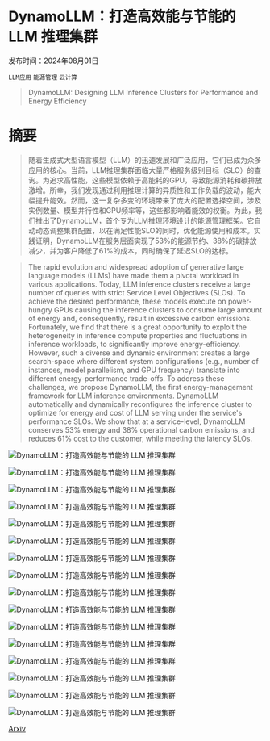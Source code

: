 # DynamoLLM：打造高效能与节能的 LLM 推理集群

发布时间：2024年08月01日

`LLM应用` `能源管理` `云计算`

> DynamoLLM: Designing LLM Inference Clusters for Performance and Energy Efficiency

# 摘要

> 随着生成式大型语言模型（LLM）的迅速发展和广泛应用，它们已成为众多应用的核心。当前，LLM推理集群面临大量严格服务级别目标（SLO）的查询。为追求高性能，这些模型依赖于高能耗的GPU，导致能源消耗和碳排放激增。所幸，我们发现通过利用推理计算的异质性和工作负载的波动，能大幅提升能效。然而，这一复杂多变的环境带来了庞大的配置选择空间，涉及实例数量、模型并行性和GPU频率等，这些都影响着能效的权衡。为此，我们推出了DynamoLLM，首个专为LLM推理环境设计的能源管理框架。它自动动态调整集群配置，以在满足性能SLO的同时，优化能源使用和成本。实践证明，DynamoLLM在服务层面实现了53%的能源节约、38%的碳排放减少，并为客户降低了61%的成本，同时确保了延迟SLO的达标。

> The rapid evolution and widespread adoption of generative large language models (LLMs) have made them a pivotal workload in various applications. Today, LLM inference clusters receive a large number of queries with strict Service Level Objectives (SLOs). To achieve the desired performance, these models execute on power-hungry GPUs causing the inference clusters to consume large amount of energy and, consequently, result in excessive carbon emissions. Fortunately, we find that there is a great opportunity to exploit the heterogeneity in inference compute properties and fluctuations in inference workloads, to significantly improve energy-efficiency. However, such a diverse and dynamic environment creates a large search-space where different system configurations (e.g., number of instances, model parallelism, and GPU frequency) translate into different energy-performance trade-offs. To address these challenges, we propose DynamoLLM, the first energy-management framework for LLM inference environments. DynamoLLM automatically and dynamically reconfigures the inference cluster to optimize for energy and cost of LLM serving under the service's performance SLOs. We show that at a service-level, DynamoLLM conserves 53% energy and 38% operational carbon emissions, and reduces 61% cost to the customer, while meeting the latency SLOs.

![DynamoLLM：打造高效能与节能的 LLM 推理集群](../../../paper_images/2408.00741/x1.png)

![DynamoLLM：打造高效能与节能的 LLM 推理集群](../../../paper_images/2408.00741/x2.png)

![DynamoLLM：打造高效能与节能的 LLM 推理集群](../../../paper_images/2408.00741/x3.png)

![DynamoLLM：打造高效能与节能的 LLM 推理集群](../../../paper_images/2408.00741/x4.png)

![DynamoLLM：打造高效能与节能的 LLM 推理集群](../../../paper_images/2408.00741/x5.png)

![DynamoLLM：打造高效能与节能的 LLM 推理集群](../../../paper_images/2408.00741/x6.png)

![DynamoLLM：打造高效能与节能的 LLM 推理集群](../../../paper_images/2408.00741/x7.png)

![DynamoLLM：打造高效能与节能的 LLM 推理集群](../../../paper_images/2408.00741/x8.png)

![DynamoLLM：打造高效能与节能的 LLM 推理集群](../../../paper_images/2408.00741/x9.png)

![DynamoLLM：打造高效能与节能的 LLM 推理集群](../../../paper_images/2408.00741/x10.png)

![DynamoLLM：打造高效能与节能的 LLM 推理集群](../../../paper_images/2408.00741/x11.png)

![DynamoLLM：打造高效能与节能的 LLM 推理集群](../../../paper_images/2408.00741/x12.png)

![DynamoLLM：打造高效能与节能的 LLM 推理集群](../../../paper_images/2408.00741/x13.png)

![DynamoLLM：打造高效能与节能的 LLM 推理集群](../../../paper_images/2408.00741/x14.png)

![DynamoLLM：打造高效能与节能的 LLM 推理集群](../../../paper_images/2408.00741/x15.png)

![DynamoLLM：打造高效能与节能的 LLM 推理集群](../../../paper_images/2408.00741/x16.png)

[Arxiv](https://arxiv.org/abs/2408.00741)